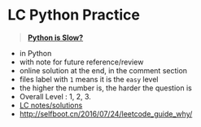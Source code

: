 # LC Python Practice
>[**Python is Slow?**](http://selfboot.cn/2016/07/24/leetcode_guide_why/)

* in Python
* with note for future reference/review
* online solution at the end, in the comment section
* files label with ` 1 ` means it is the `easy` level
* the higher the number is, the harder the question is
* Overall Level : 1, 2, 3.
* [LC notes/solutions](http://algorithm.yuanbin.me/zh-hans/index.html)
* http://selfboot.cn/2016/07/24/leetcode_guide_why/
